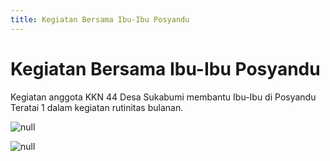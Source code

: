 ```yaml
---
title: Kegiatan Bersama Ibu-Ibu Posyandu
---
```

# Kegiatan Bersama Ibu-Ibu Posyandu

Kegiatan anggota KKN 44 Desa Sukabumi membantu Ibu-Ibu di Posyandu Teratai 1 dalam kegiatan rutinitas bulanan.

![null](/img/posyandu1.jpg)

![null](/img/posyandu2.jpg)
